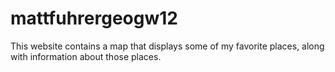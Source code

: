 # mattfuhrergeogw12
This website contains a map that displays some of my favorite places, along with information about those places. 
